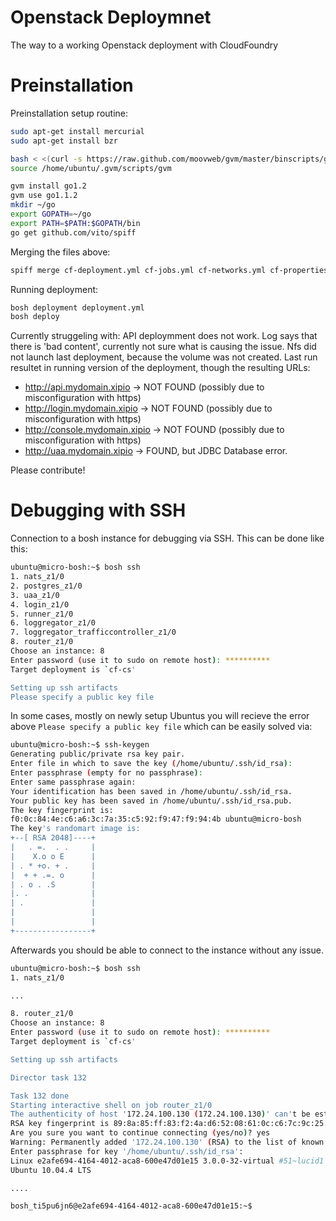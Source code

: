 Openstack Deploymnet
=======================
The way to a working Openstack deployment with CloudFoundry

Preinstallation
====
Preinstallation setup routine:
````bash
sudo apt-get install mercurial
sudo apt-get install bzr

bash < <(curl -s https://raw.github.com/moovweb/gvm/master/binscripts/gvm-installer)
source /home/ubuntu/.gvm/scripts/gvm

gvm install go1.2
gvm use go1.1.2
mkdir ~/go
export GOPATH=~/go
export PATH=$PATH:$GOPATH/bin
go get github.com/vito/spiff
````

Merging the files above:
````bash
spiff merge cf-deployment.yml cf-jobs.yml cf-networks.yml cf-properties.yml cf-settings.yml > deployment.yml 
````

Running deployment:
````bash
bosh deployment deployment.yml
bosh deploy
````

Currently struggeling with:
API deploymment does not work. Log says that there is 'bad content', currently not sure what is causing the issue. Nfs did not launch last deployment, because the volume was not created. 
Last run resultet in running version of the deployment, though the resulting URLs:
- http://api.mydomain.xipio -> NOT FOUND (possibly due to misconfiguration with https)
- http://login.mydomain.xipio -> NOT FOUND (possibly due to misconfiguration with https)
- http://console.mydomain.xipio -> NOT FOUND (possibly due to misconfiguration with https)
- http://uaa.mydomain.xipio -> FOUND, but JDBC Database error.

Please contribute!

Debugging with SSH
===
Connection to a bosh instance for debugging via SSH. This can be done like this:

````bash
ubuntu@micro-bosh:~$ bosh ssh
1. nats_z1/0
2. postgres_z1/0
3. uaa_z1/0
4. login_z1/0
5. runner_z1/0
6. loggregator_z1/0
7. loggregator_trafficcontroller_z1/0
8. router_z1/0
Choose an instance: 8
Enter password (use it to sudo on remote host): **********
Target deployment is `cf-cs'

Setting up ssh artifacts
Please specify a public key file
````

In some cases, mostly on newly setup Ubuntus you will recieve the error above `Please specify a public key file` which can be easily solved via:

````bash
ubuntu@micro-bosh:~$ ssh-keygen
Generating public/private rsa key pair.
Enter file in which to save the key (/home/ubuntu/.ssh/id_rsa): 
Enter passphrase (empty for no passphrase): 
Enter same passphrase again: 
Your identification has been saved in /home/ubuntu/.ssh/id_rsa.
Your public key has been saved in /home/ubuntu/.ssh/id_rsa.pub.
The key fingerprint is:
f0:0c:84:4e:c6:a6:3c:7a:35:c5:92:f9:47:f9:94:4b ubuntu@micro-bosh
The key's randomart image is:
+--[ RSA 2048]----+
|   . =.  . .     |
|    X.o o E      |
| . * +o. + .     |
|  + + .=. o      |
| . o . .S        |
|. .              |
| .               |
|                 |
|                 |
+-----------------+
````

Afterwards you should be able to connect to the instance without any issue.
````bash
ubuntu@micro-bosh:~$ bosh ssh
1. nats_z1/0

...

8. router_z1/0
Choose an instance: 8
Enter password (use it to sudo on remote host): **********
Target deployment is `cf-cs'

Setting up ssh artifacts

Director task 132

Task 132 done
Starting interactive shell on job router_z1/0
The authenticity of host '172.24.100.130 (172.24.100.130)' can't be established.
RSA key fingerprint is 89:8a:85:ff:83:f2:4a:d6:52:08:61:0c:c6:7c:9c:25.
Are you sure you want to continue connecting (yes/no)? yes
Warning: Permanently added '172.24.100.130' (RSA) to the list of known hosts.
Enter passphrase for key '/home/ubuntu/.ssh/id_rsa': 
Linux e2afe694-4164-4012-aca8-600e47d01e15 3.0.0-32-virtual #51~lucid1 SMP Thu Mar 6 17:43:24 UTC 2014 x86_64 GNU/Linux
Ubuntu 10.04.4 LTS

....

bosh_ti5pu6jn6@e2afe694-4164-4012-aca8-600e47d01e15:~$ 

````
